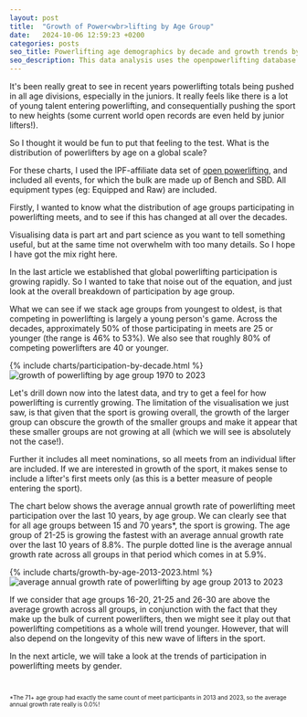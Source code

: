 ```yaml
---
layout: post
title:  "Growth of Power<wbr>lifting by Age Group"
date:   2024-10-06 12:59:23 +0200
categories: posts
seo_title: Powerlifting age demographics by decade and growth trends by year
seo_description: This data analysis uses the openpowerlifting database to find that 50% of powerlifters are under 25. This is relatively constant across time. Powerlifting may trend younger as those age groups are also the fastest growing
---
```


It's been really great to see in recent years powerlifting totals being pushed in all age divisions, especially in the juniors.
It really feels like there is a lot of young talent entering powerlifting, and consequentially pushing the sport to new heights
(some current world open records are even held by junior lifters!).

So I thought it would be fun to put that feeling to the test. What is the distribution of powerlifters by age on a global scale?

For these charts, I used the IPF-affiliate data set of [open powerlifting](https://www.openpowerlifting.org), and included all events,
for which the bulk are made up of Bench and SBD. All equipment types (eg: Equipped and Raw) are included.

Firstly, I wanted to know what the distribution of age groups participating in powerlifting meets, and to see if this has changed at all over the decades.

Visualising data is part art and part science as you want to tell something useful, but at the same time not overwhelm with too many details. So I hope I have got the mix right here.

In the last article we established that global powerlifting participation is growing rapidly. So I wanted to take that noise out of the equation, and just look at the overall breakdown of participation by age group.

What we can see if we stack age groups from youngest to oldest, is that competing in powerlifting is largely a young person's game. Across the decades, approximately 50% of those participating in meets are 25 or younger (the range is 46% to 53%).
We also see that roughly 80% of competing powerlifters are 40 or younger.

<div class="custom-chart">
  <div class="html-content">
    {% include charts/participation-by-decade.html %}
  </div>
  <div class="svg-content">
    <img src="/assets/charts/participation-by-decade.svg" alt="growth of powerlifting by age group 1970 to 2023">
  </div>
</div>

Let's drill down now into the latest data, and try to get a feel for how powerlifting is currently growing. The limitation of the visualisation we just saw, is that given that the sport is growing overall, 
the growth of the larger group can obscure the growth of the smaller groups and make it appear that these smaller groups are not growing at all (which we will see is absolutely not the case!).

Further it includes all meet nominations, so all meets from an individual lifter are included. If we are interested in growth of the sport,
it makes sense to include a lifter's first meets only (as this is a better measure of people entering the sport).

The chart below shows the average annual growth rate of powerlifting meet participation over the last 10 years, by age group. We can clearly see that for all age groups between 15 and 70 years*, the sport is growing.
The age group of 21-25 is growing the fastest with an average annual growth rate over the last 10 years of 8.8%. 
The purple dotted line is the average annual growth rate across all groups in that period which comes in at 5.9%.

<div class="custom-chart">
  <div class="html-content">
    {% include charts/growth-by-age-2013-2023.html %}
  </div>
  <div class="svg-content">
    <img src="/assets/charts/growth-by-age-2013-2023.svg" alt="average annual growth rate of powerlifting by age group 2013 to 2023">
  </div>
</div>

If we consider that age groups 16-20, 21-25 and 26-30 are above the average growth across all groups, in conjunction with the fact that they make up the bulk of current powerlifters, 
then we might see it play out that powerlifting competitions as a whole will trend younger. However, that will also depend on the longevity of this new wave of lifters in the sport.

In the next article, we will take a look at the trends of participation in powerlifting meets by gender.

<br>
<p style="font-size: 10px;">*The 71+ age group had exactly the same count of meet participants in 2013 and 2023, so the average annual growth rate really is 0.0%!</p>